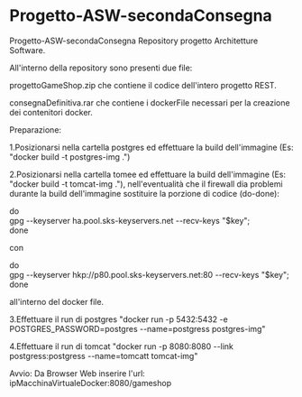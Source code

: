 # Progetto-ASW-secondaConsegna

Progetto-ASW-secondaConsegna
Repository progetto Architetture Software.

All'interno della repository sono presenti due file:

progettoGameShop.zip che contiene il codice dell'intero progetto REST. 

consegnaDefinitiva.rar che contiene i dockerFile necessari per la creazione dei contenitori docker.

Preparazione:

1.Posizionarsi nella cartella postgres ed effettuare la build dell'immagine (Es: "docker build -t postgres-img .")

2.Posizionarsi nella cartella tomee ed effettuare la build dell'immagine (Es: "docker build  -t tomcat-img ."), nell'eventualità che il firewall dia problemi durante la build dell'immagine sostituire la porzione di codice (do-done): 

do \
  gpg --keyserver ha.pool.sks-keyservers.net --recv-keys "$key"; \
 done
 
 con 
 
 do \
  gpg --keyserver hkp://p80.pool.sks-keyservers.net:80 --recv-keys "$key"; \
 done
 
 all'interno del docker file.
 
 3.Effettuare il run di postgres "docker run -p 5432:5432 -e POSTGRES_PASSWORD=postgres --name=postgress postgres-img"
 
 4.Effettuare il run di tomcat "docker run -p 8080:8080 --link postgress:postgress --name=tomcatt tomcat-img"
 

Avvio:
Da Browser Web inserire l'url: ipMacchinaVirtualeDocker:8080/gameshop

